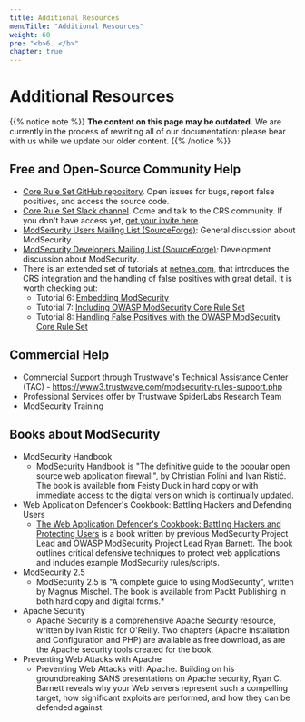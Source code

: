```yaml
---
title: Additional Resources
menuTitle: "Additional Resources"
weight: 60
pre: "<b>6. </b>"
chapter: true
---
```


# Additional Resources

{{% notice note %}}
**The content on this page may be outdated.** We are currently in the process of rewriting all of our documentation: please bear with us while we update our older content.
{{% /notice %}}

## Free and Open-Source Community Help

- [Core Rule Set GitHub repository](https://github.com/coreruleset/coreruleset). Open issues for bugs, report false positives, and access the source code.
- [Core Rule Set Slack channel](https://owasp.slack.com/archives/CBKGH8A5P). Come and talk to the CRS community. If you don't have access yet, [get your invite here](https://owasp.org/slack/invite).
- [ModSecurity Users Mailing List (SourceForge)](https://lists.sourceforge.net/lists/listinfo/mod-security-users): General discussion about ModSecurity.
- [ModSecurity Developers Mailing List (SourceForge)](https://lists.sourceforge.net/lists/listinfo/mod-security-developers): Development discussion about ModSecurity.
- There is an extended set of tutorials at [netnea.com](https://www.netnea.com/), that introduces the CRS integration and the handling of false positives with great detail. It is worth checking out:
  - Tutorial 6: [Embedding ModSecurity](https://www.netnea.com/cms/apache-tutorial-6_embedding-modsecurity/)
  - Tutorial 7: [Including OWASP ModSecurity Core Rule Set](https://www.netnea.com/cms/apache-tutorial-7_including-modsecurity-core-rules/)
  - Tutorial 8: [Handling False Positives with the OWASP ModSecurity Core Rule Set](https://www.netnea.com/cms/apache-tutorial-8_handling-false-positives-modsecurity-core-rule-set/)


## Commercial Help

- Commercial Support through Trustwave\'s Technical Assistance Center (TAC) - <https://www3.trustwave.com/modsecurity-rules-support.php>
- Professional Services offer by Trustwave SpiderLabs Research Team
- ModSecurity Training

## Books about ModSecurity

- ModSecurity Handbook
  - [ModSecurity Handbook](https://www.feistyduck.com/books/modsecurity-handbook/) is "The definitive guide to the popular open source web application firewall", by Christian Folini and Ivan Ristić. The book is available from Feisty Duck in hard copy or with immediate access to the digital version which is continually updated.
- Web Application Defender's Cookbook: Battling Hackers and Defending Users
  - [The Web Application Defender's Cookbook: Battling Hackers and Protecting Users](https://www.oreilly.com/library/view/web-application-defenders/9781118417058/) is a book written by previous ModSecurity Project Lead and OWASP ModSecurity Project Lead Ryan Barnett. The book outlines critical defensive techniques to protect web applications and includes example ModSecurity rules/scripts.
- ModSecurity 2.5
  - ModSecurity 2.5 is "A complete guide to using ModSecurity", written by Magnus Mischel. The book is available from Packt Publishing in both hard copy and digital forms.\*
- Apache Security
  - Apache Security is a comprehensive Apache Security resource, written by Ivan Ristic for O'Reilly. Two chapters (Apache Installation and Configuration and PHP) are available as free download, as are the Apache security tools created for the book.
- Preventing Web Attacks with Apache
  - Preventing Web Attacks with Apache. Building on his groundbreaking SANS presentations on Apache security, Ryan C. Barnett reveals why your Web servers represent such a compelling target, how significant exploits are performed, and how they can be defended against.

